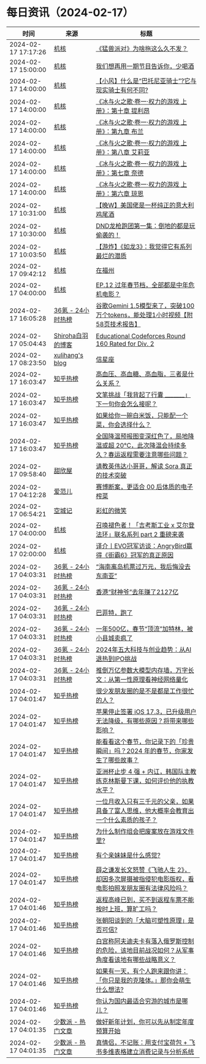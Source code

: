 ﻿# 每日资讯（2024-02-17）

|时间|来源|标题|
|---|---|---|
|2024-02-17 17:17:26|[机核](https://www.gcores.com/rss)|[《猛兽派对》为啥拖这么久不发？](https://www.gcores.com/videos/177697)|
|2024-02-17 15:00:00|[机核](https://www.gcores.com/rss)|[我们想再用一期节目告诉你，少喝酒](https://www.gcores.com/radios/177227)|
|2024-02-17 14:00:00|[机核](https://www.gcores.com/rss)|[【小风】什么是“巴托尼亚骑士”?它与现实骑士有何不同?](https://www.gcores.com/videos/177683)|
|2024-02-17 14:00:00|[机核](https://www.gcores.com/rss)|[《冰与火之歌·卷一·权力的游戏 上册》：第十章 提利昂](https://www.gcores.com/radios/177585)|
|2024-02-17 14:00:00|[机核](https://www.gcores.com/rss)|[《冰与火之歌·卷一·权力的游戏 上册》：第九章 布兰](https://www.gcores.com/radios/177584)|
|2024-02-17 14:00:00|[机核](https://www.gcores.com/rss)|[《冰与火之歌·卷一·权力的游戏 上册》：第八章 艾莉亚](https://www.gcores.com/radios/177583)|
|2024-02-17 14:00:00|[机核](https://www.gcores.com/rss)|[《冰与火之歌·卷一·权力的游戏 上册》：第七章 奈德](https://www.gcores.com/radios/177582)|
|2024-02-17 14:00:00|[机核](https://www.gcores.com/rss)|[《冰与火之歌·卷一·权力的游戏 上册》：第六章 琼恩](https://www.gcores.com/radios/177581)|
|2024-02-17 10:31:00|[机核](https://www.gcores.com/rss)|[【晚W】美国佬是一杯纯正的意大利鸡尾酒](https://www.gcores.com/videos/177682)|
|2024-02-17 10:30:00|[机核](https://www.gcores.com/rss)|[DND龙枪跑团第一集：倒地的都是玩偷袭的！](https://www.gcores.com/videos/177684)|
|2024-02-17 10:03:50|[机核](https://www.gcores.com/rss)|[【游炸】《如龙3》：我觉得它有系列最烂的潜质](https://www.gcores.com/videos/177688)|
|2024-02-17 09:42:12|[机核](https://www.gcores.com/rss)|[在福州](https://www.gcores.com/articles/177687)|
|2024-02-17 04:00:00|[机核](https://www.gcores.com/rss)|[EP.12 过年春节档，全部都是中年危机电影？](https://www.gcores.com/videos/177680)|
|2024-02-17 16:05:28|[36氪 - 24小时热榜](https://rss.mifaw.com/articles/5c8bb11a3c41f61efd36683e/5c91d2e23882afa09dff4901)|[谷歌Gemini 1.5模型来了，突破100万个tokens，能处理1小时视频【附58页技术报告】](https://36kr.com/p/2650854374260993)|
|2024-02-17 05:04:43|[Shiroha白羽的博客](https://hukeqing.github.io/rss.xml)|[Educational Codeforces Round 160 Rated for Div. 2 ](https://blog.mauve.icu/2024/02/17/acm/codeforces/EducationalCodeforcesRound160(Div.%202)/)|
|2024-02-17 08:23:50|[xulihang's blog](https://blog.xulihang.me/feed/)|[信星座](https://blog.xulihang.me/zodiac-signs/)|
|2024-02-17 16:03:47|[知乎热榜](https://rss.mifaw.com/articles/5c8bb11a3c41f61efd36683e/5c919d543882afa09dff3fa3)|[高血压、高血糖、高血脂，三者是什么关系？](https://www.zhihu.com/question/640170205)|
|2024-02-17 16:03:47|[知乎热榜](https://rss.mifaw.com/articles/5c8bb11a3c41f61efd36683e/5c919d543882afa09dff3fa3)|[文笔挑战「我背起了行囊 _______」下一句你会怎么接呢？](https://www.zhihu.com/question/644494872)|
|2024-02-17 16:03:47|[知乎热榜](https://rss.mifaw.com/articles/5c8bb11a3c41f61efd36683e/5c919d543882afa09dff3fa3)|[如果给你一碗白米饭，只能配一个菜，你会选择什么？](https://www.zhihu.com/question/642200832)|
|2024-02-17 16:03:47|[知乎热榜](https://rss.mifaw.com/articles/5c8bb11a3c41f61efd36683e/5c919d543882afa09dff3fa3)|[全国降温预报图变深红色了，局地降温或超 20℃，此次降温会持续多久？春运返程需要注意哪些问题？](https://www.zhihu.com/question/644582575)|
|2024-02-17 09:58:40|[甜欣屋](https://tcxx.info/feed)|[请教英伟达小哥哥，解读 Sora 真正的技术突破](https://tcxx.info/diary/978.html)|
|2024-02-17 04:12:28|[爱范儿](https://www.ifanr.com/feed)|[赛博断案，更适合 00 后体质的电子榨菜](https://www.ifanr.com/1575425?utm_source=rss&utm_medium=rss&utm_campaign=)|
|2024-02-17 06:54:21|[空城记](https://shinekid.com/feed/)|[彩虹的微笑](https://shinekid.com/2024/02/rainbow-smile/)|
|2024-02-17 04:00:00|[机核](https://www.gcores.com/rss)|[召唤褪色者！「吉考斯工业 x 艾尔登法环」联名系列 part 2 重磅来袭](https://www.gcores.com/articles/177628)|
|2024-02-17 02:00:00|[机核](https://www.gcores.com/rss)|[译介丨EVO冠军访谈：AngryBird赢得《街霸6》冠军的真正原因](https://www.gcores.com/videos/177662)|
|2024-02-17 04:03:31|[36氪 - 24小时热榜](https://rss.mifaw.com/articles/5c8bb11a3c41f61efd36683e/5c91d2e23882afa09dff4901)|[“海南离岛机票过万元，我后悔没去东南亚”](https://36kr.com/p/2649581787167875)|
|2024-02-17 04:03:31|[36氪 - 24小时热榜](https://rss.mifaw.com/articles/5c8bb11a3c41f61efd36683e/5c91d2e23882afa09dff4901)|[香港“财神爷”去年赚了2127亿](https://36kr.com/p/2647743637766403)|
|2024-02-17 04:03:31|[36氪 - 24小时热榜](https://rss.mifaw.com/articles/5c8bb11a3c41f61efd36683e/5c91d2e23882afa09dff4901)|[​巴菲特，跑了](https://36kr.com/p/2649670459277570)|
|2024-02-17 04:03:31|[36氪 - 24小时热榜](https://rss.mifaw.com/articles/5c8bb11a3c41f61efd36683e/5c91d2e23882afa09dff4901)|[一年500亿，春节“顶流”加特林，被小县城卖疯了](https://36kr.com/p/2651194956561540)|
|2024-02-17 04:03:31|[36氪 - 24小时热榜](https://rss.mifaw.com/articles/5c8bb11a3c41f61efd36683e/5c91d2e23882afa09dff4901)|[2024年五大科技与创业趋势：从AI退热到IPO挑战](https://36kr.com/p/2597372212624004)|
|2024-02-17 04:03:31|[36氪 - 24小时热榜](https://rss.mifaw.com/articles/5c8bb11a3c41f61efd36683e/5c91d2e23882afa09dff4901)|[推倒万亿参数大模型内存墙，万字长文：从第一性原理看神经网络量化](https://36kr.com/p/2647879442612486)|
|2024-02-17 04:01:47|[知乎热榜](https://rss.mifaw.com/articles/5c8bb11a3c41f61efd36683e/5c919d543882afa09dff3fa3)|[很少发朋友圈的是不是都是工作很忙的人？](https://www.zhihu.com/question/636694477)|
|2024-02-17 04:01:47|[知乎热榜](https://rss.mifaw.com/articles/5c8bb11a3c41f61efd36683e/5c919d543882afa09dff3fa3)|[苹果停止签署 iOS 17.3，已升级用户无法降级，有哪些原因？将带来哪些影响？](https://www.zhihu.com/question/644483444)|
|2024-02-17 04:01:47|[知乎热榜](https://rss.mifaw.com/articles/5c8bb11a3c41f61efd36683e/5c919d543882afa09dff3fa3)|[能看看这个春节，你记录下的「珍贵瞬间」吗？2024 年的春节，你家发生了哪些故事？](https://www.zhihu.com/question/641995464)|
|2024-02-17 04:01:47|[知乎热榜](https://rss.mifaw.com/articles/5c8bb11a3c41f61efd36683e/5c919d543882afa09dff3fa3)|[亚洲杯止步 4 强 + 内讧，韩国队主教练克林斯曼下课，如何评价他的执教水平？](https://www.zhihu.com/question/644505241)|
|2024-02-17 04:01:47|[知乎热榜](https://rss.mifaw.com/articles/5c8bb11a3c41f61efd36683e/5c919d543882afa09dff3fa3)|[一位月收入只有三千元的父亲，如果具备了富人思维，他大概率会教育出一个什么素质的孩子？](https://www.zhihu.com/question/640800565)|
|2024-02-17 04:01:47|[知乎热榜](https://rss.mifaw.com/articles/5c8bb11a3c41f61efd36683e/5c919d543882afa09dff3fa3)|[为什么制作组会把废案放在游戏文件里?](https://www.zhihu.com/question/644355705)|
|2024-02-17 04:01:47|[知乎热榜](https://rss.mifaw.com/articles/5c8bb11a3c41f61efd36683e/5c919d543882afa09dff3fa3)|[有个亲妹妹是什么感觉?](https://www.zhihu.com/question/293914303)|
|2024-02-17 04:01:47|[知乎热榜](https://rss.mifaw.com/articles/5c8bb11a3c41f61efd36683e/5c919d543882afa09dff3fa3)|[薛之谦发长文怒赞《飞驰人生 2》，却因多次屏摄被指侵犯电影版权，看电影拍照发朋友圈有法律风险吗？](https://www.zhihu.com/question/644474591)|
|2024-02-17 04:01:46|[知乎热榜](https://rss.mifaw.com/articles/5c8bb11a3c41f61efd36683e/5c919d543882afa09dff3fa3)|[返程高峰已到，买不到返程车票不能按时上班，算旷工吗？](https://www.zhihu.com/question/644499714)|
|2024-02-17 04:01:46|[知乎热榜](https://rss.mifaw.com/articles/5c8bb11a3c41f61efd36683e/5c919d543882afa09dff3fa3)|[张朝阳谈到的「大脑可塑性原理」是否可信?](https://www.zhihu.com/question/642884844)|
|2024-02-17 04:01:46|[知乎热榜](https://rss.mifaw.com/articles/5c8bb11a3c41f61efd36683e/5c919d543882afa09dff3fa3)|[白宫称阿夫迪夫卡有落入俄罗斯控制的危险，该地目前战况如何？从军事角度看该地有哪些战略意义？](https://www.zhihu.com/question/644498117)|
|2024-02-17 04:01:46|[知乎热榜](https://rss.mifaw.com/articles/5c8bb11a3c41f61efd36683e/5c919d543882afa09dff3fa3)|[如果有一天，有个人跑来跟你讲：「你只是我的克隆体。」那你会萌生什么想法?](https://www.zhihu.com/question/639677829)|
|2024-02-17 04:01:46|[知乎热榜](https://rss.mifaw.com/articles/5c8bb11a3c41f61efd36683e/5c919d543882afa09dff3fa3)|[你认为国内最适合穷游的城市是哪儿？](https://www.zhihu.com/question/642212911)|
|2024-02-17 04:01:35|[少数派 - 热门文章](https://rss.mifaw.com/articles/5c8bb11a3c41f61efd36683e/5c92450e3882afa09dff5928)|[做好新年计划，你可以先从制定年度预算开始](https://sspai.com/post/86327)|
|2024-02-17 04:01:35|[少数派 - 热门文章](https://rss.mifaw.com/articles/5c8bb11a3c41f61efd36683e/5c92450e3882afa09dff5928)|[真情侣，不记账：用支付宝荷包 + 飞书多维表格建立消费记录与分析系统](https://sspai.com/post/86274)|
